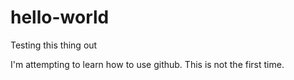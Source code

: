 # hello-world
Testing this thing out

I'm attempting to learn how to use github. This is not the first time. 
